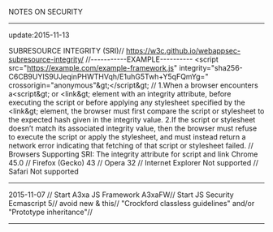 NOTES ON SECURITY


**************************************
update:2015-11-13

SUBRESOURCE INTEGRITY (SRI)//
https://w3c.github.io/webappsec-subresource-integrity/
//-----------EXAMPLE----------
&lt;script src="https://example.com/example-framework.js"
        integrity="sha256-C6CB9UYIS9UJeqinPHWTHVqh/E1uhG5Twh+Y5qFQmYg="
        crossorigin="anonymous"\&gt;&lt;/script\&gt;
//
1.When a browser encounters a&lt;script\&gt; or &lt;link\&gt; element with an integrity attribute, before executing the script or before applying any stylesheet specified by the &lt;link\&gt; element, the browser must first compare the script or stylesheet to the expected hash given in the integrity value.
2.If the script or stylesheet doesn’t match its associated integrity value, then the browser must refuse to execute the script or apply the stylesheet, and must instead return a network error indicating that fetching of that script or stylesheet failed.
//
Browsers Supporting SRI: 
The integrity attribute for script and link 
Chrome 45.0 // Firefox (Gecko) 43 // Opera 32 // Internet Explorer Not supported // Safari Not supported 
**************************************
2015-11-07 //
Start A3xa JS Framework A3xaFW//
Start JS Security Ecmascript 5//
avoid new & this//
"Crockford classless guidelines" and/or "Prototype inheritance"//

**************************************
